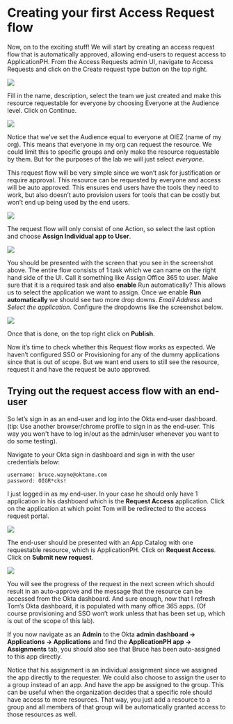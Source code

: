 # Creating your first Access Request flow

Now, on to the exciting stuff! We will start by creating an access request flow that is automatically approved, allowing end-users to request access to ApplicationPH. From the Access Requests admin UI, navigate to Access Requests and click on the Create request type button on the top right.  

![](https://github.com/Youssefmadani/OIG-Lab/tree/main/Images/step3-1.png)

Fill in the name, description, select the team we just created and make this resource requestable for everyone by choosing Everyone at the Audience level. Click on Continue. 

![](https://github.com/Youssefmadani/OIG-Lab/tree/main/Images/step3-2.png)

Notice that we've set the Audience equal to everyone at OIEZ (name of my org). This means that everyone in my org can request the resource. We could limit this to specific groups and only make the resource requestable by them. But for the purposes of the lab we will just select *everyone*. 

This request flow will be very simple since we won’t ask for justification or require approval. This resource can be requested by everyone and access will be auto approved. This ensures end users have the tools they need to work, but also doesn’t auto provision users for tools that can be costly but won’t end up being used by the end users. 

![](https://github.com/Youssefmadani/OIG-Lab/tree/main/Images/step3-3.png)

The request flow will only consist of one Action, so select the last option and choose **Assign Individual app to User**.

![](https://github.com/Youssefmadani/OIG-Lab/tree/main/Images/step3-4.png)

You should be presented with the screen that you see in the screenshot above. The entire flow consists of 1 task which we can name on the right hand side of the UI. Call it something like Assign Office 365 to user. Make sure that it is a required task and also **enable** Run automatically? This allows us to select the application we want to assign.
Once we enable **Run automatically** we should see two more drop downs. *Email Address* and *Select the application*. Configure the dropdowns like the screenshot below.

![](https://github.com/Youssefmadani/OIG-Lab/tree/main/Images/step3-5.png)

Once that is done, on the top right click on **Publish**.

Now it’s time to check whether this Request flow works as expected. We haven’t configured SSO or Provisioning for any of the dummy applications since that is out of scope. But we want end users to still see the resource, request it and have the request be auto approved.

## Trying out the request access flow with an end-user

So let’s sign in as an end-user and log into the Okta end-user dashboard. (tip: Use another browser/chrome profile to sign in as the end-user. This way you won't have to log in/out as the admin/user whenever you want to do some testing).

Navigate to your Okta sign in dashboard and sign in with the user credentials below:

```
username: bruce.wayne@oktane.com
password: OIGR*cks!
```

I just logged in as my end-user. In your case he should only have 1 application in his dashboard which is the **Request Access** application.  Click on the application at which point Tom will be redirected to the access request portal. 

![](https://github.com/Youssefmadani/OIG-Lab/tree/main/Images/step3-6.png)

The end-user should be presented with an App Catalog with one requestable resource, which is ApplicationPH. Click on **Request Access**. Click on **Submit new request**. 

![](https://github.com/Youssefmadani/OIG-Lab/tree/main/Images/step3-7.png)

You will see the progress of the request in the next screen which should result in an auto-approve and the message that the resource can be accessed from the Okta dashboard. And sure enough, now that I refresh Tom’s Okta dashboard, it is populated with many office 365 apps. (Of course provisioning and SSO won’t work unless that has been set up, which is out of the scope of this lab). 

If you now navigate as an **Admin** to the Okta **admin dashboard → Applications → Applications** and find the **ApplicationPH app → Assignments** tab, you should also see that Bruce has been auto-assigned to this app directly. 

Notice that his assignment is an individual assignment since we assigned the app directly to the requester. We could also choose to assign the user to a group instead of an app. And have the app be assigned to the group. This can be useful when the organization decides that a specific role should have access to more resources. That way, you just add a resource to a group and all members of that group will be automatically granted access to those resources as well.
